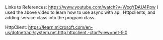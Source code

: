 Links to References:
https://www.youtube.com/watch?v=WxgYDAU4Ppw 
I used the above video to learn how to use async with api, Httpclients, and adding service class into the program class. 

HttpClient:
https://learn.microsoft.com/en-us/dotnet/api/system.net.http.httpclient.-ctor?view=net-9.0
